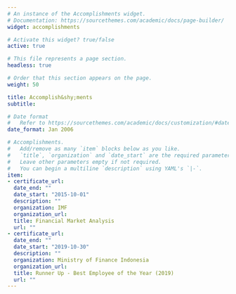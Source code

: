 ```yaml
---
# An instance of the Accomplishments widget.
# Documentation: https://sourcethemes.com/academic/docs/page-builder/
widget: accomplishments

# Activate this widget? true/false
active: true

# This file represents a page section.
headless: true

# Order that this section appears on the page.
weight: 50

title: Accomplish&shy;ments
subtitle:

# Date format
#   Refer to https://sourcethemes.com/academic/docs/customization/#date-format
date_format: Jan 2006

# Accomplishments.
#   Add/remove as many `item` blocks below as you like.
#   `title`, `organization` and `date_start` are the required parameters.
#   Leave other parameters empty if not required.
#   You can begin a multiline `description` using YAML's `|-`.
item:
- certificate_url: 
  date_end: ""
  date_start: "2015-10-01"
  description: ""
  organization: IMF
  organization_url: 
  title: Financial Market Analysis
  url: ""
- certificate_url: 
  date_end: ""
  date_start: "2019-10-30"
  description: ""
  organization: Ministry of Finance Indonesia
  organization_url: 
  title: Runner Up - Best Employee of the Year (2019)
  url: ""
---
```

